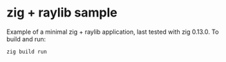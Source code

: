 # zig + raylib sample

Example of a minimal zig + raylib application, last tested with zig 0.13.0. To build and run:

`zig build run`
